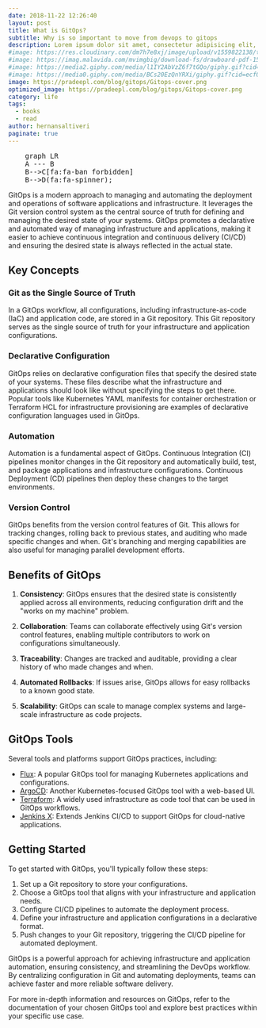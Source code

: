 ```yaml
---
date: 2018-11-22 12:26:40
layout: post
title: What is GitOps?
subtitle: Why is so important to move from devops to gitops
description: Lorem ipsum dolor sit amet, consectetur adipisicing elit, sed do eiusmod tempor incididunt ut labore et dolore magna aliqua.
#image: https://res.cloudinary.com/dm7h7e8xj/image/upload/v1559822138/theme9_v273a9.jpg
#image: https://imag.malavida.com/mvimgbig/download-fs/drawboard-pdf-15322-5.jpg
#image: https://media2.giphy.com/media/l1IY2AbVzZ6f7tGQo/giphy.gif?cid=ecf05e47c46f4c993306fa86540461d15f358257b387d43f&rid=giphy.gif
#image: https://media0.giphy.com/media/BCs20EzQnYRXi/giphy.gif?cid=ecf05e47f232b1b79d83818de57145545e1c0893e38473eb&rid=giphy.gif
image: https://pradeepl.com/blog/gitops/Gitops-cover.png
optimized_image: https://pradeepl.com/blog/gitops/Gitops-cover.png
category: life
tags:
  - books
  - read
author: hernansaltiveri
paginate: true
---
```


<script type="module">
  import mermaid from 'https://cdn.jsdelivr.net/npm/mermaid@10/dist/mermaid.esm.min.mjs';
</script>

<pre class="mermaid">
    graph LR
    A --- B
    B-->C[fa:fa-ban forbidden]
    B-->D(fa:fa-spinner);
</pre>


GitOps is a modern approach to managing and automating the deployment and operations of software applications and infrastructure. It leverages the Git version control system as the central source of truth for defining and managing the desired state of your systems. GitOps promotes a declarative and automated way of managing infrastructure and applications, making it easier to achieve continuous integration and continuous delivery (CI/CD) and ensuring the desired state is always reflected in the actual state.

## Key Concepts

### Git as the Single Source of Truth

In a GitOps workflow, all configurations, including infrastructure-as-code (IaC) and application code, are stored in a Git repository. This Git repository serves as the single source of truth for your infrastructure and application configurations.

### Declarative Configuration

GitOps relies on declarative configuration files that specify the desired state of your systems. These files describe what the infrastructure and applications should look like without specifying the steps to get there. Popular tools like Kubernetes YAML manifests for container orchestration or Terraform HCL for infrastructure provisioning are examples of declarative configuration languages used in GitOps.

### Automation

Automation is a fundamental aspect of GitOps. Continuous Integration (CI) pipelines monitor changes in the Git repository and automatically build, test, and package applications and infrastructure configurations. Continuous Deployment (CD) pipelines then deploy these changes to the target environments.

### Version Control

GitOps benefits from the version control features of Git. This allows for tracking changes, rolling back to previous states, and auditing who made specific changes and when. Git's branching and merging capabilities are also useful for managing parallel development efforts.

## Benefits of GitOps

1. **Consistency**: GitOps ensures that the desired state is consistently applied across all environments, reducing configuration drift and the "works on my machine" problem.

2. **Collaboration**: Teams can collaborate effectively using Git's version control features, enabling multiple contributors to work on configurations simultaneously.

3. **Traceability**: Changes are tracked and auditable, providing a clear history of who made changes and when.

4. **Automated Rollbacks**: If issues arise, GitOps allows for easy rollbacks to a known good state.

5. **Scalability**: GitOps can scale to manage complex systems and large-scale infrastructure as code projects.

## GitOps Tools

Several tools and platforms support GitOps practices, including:

- [Flux](https://fluxcd.io/): A popular GitOps tool for managing Kubernetes applications and configurations.
- [ArgoCD](https://argoproj.github.io/argo-cd/): Another Kubernetes-focused GitOps tool with a web-based UI.
- [Terraform](https://www.terraform.io/): A widely used infrastructure as code tool that can be used in GitOps workflows.
- [Jenkins X](https://jenkins-x.io/): Extends Jenkins CI/CD to support GitOps for cloud-native applications.

## Getting Started

To get started with GitOps, you'll typically follow these steps:

1. Set up a Git repository to store your configurations.
2. Choose a GitOps tool that aligns with your infrastructure and application needs.
3. Configure CI/CD pipelines to automate the deployment process.
4. Define your infrastructure and application configurations in a declarative format.
5. Push changes to your Git repository, triggering the CI/CD pipeline for automated deployment.

GitOps is a powerful approach for achieving infrastructure and application automation, ensuring consistency, and streamlining the DevOps workflow. By centralizing configuration in Git and automating deployments, teams can achieve faster and more reliable software delivery.

For more in-depth information and resources on GitOps, refer to the documentation of your chosen GitOps tool and explore best practices within your specific use case.











